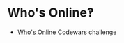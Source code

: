 # Who's Online‽

- [Who's Online](https://www.codewars.com/kata/5b6375f707a2664ada00002a/train/javascript) Codewars challenge